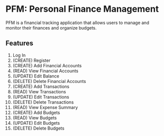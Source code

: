 # PFM: Personal Finance Management
PFM is a financial tracking application that allows users to manage and monitor their finances and organize budgets.

## Features
1. Log In
2. (CREATE) Register
3. (CREATE) Add Financial Accounts
4. (READ) View Financial Accounts
5. (UPDATE) Edit Balance
6. (DELETE) Delete Financial Accounts
7. (CREATE) Add Transactions
8. (READ) View Transactions
9. (UPDATE) Edit Transactions
10. (DELETE) Delete Transactions
11. (READ) View Expense Summary
12. (CREATE) Add Budgets
13. (READ) View Budgets
14. (UPDATE) Edit Budgets
15. (DELETE) Delete Budgets
